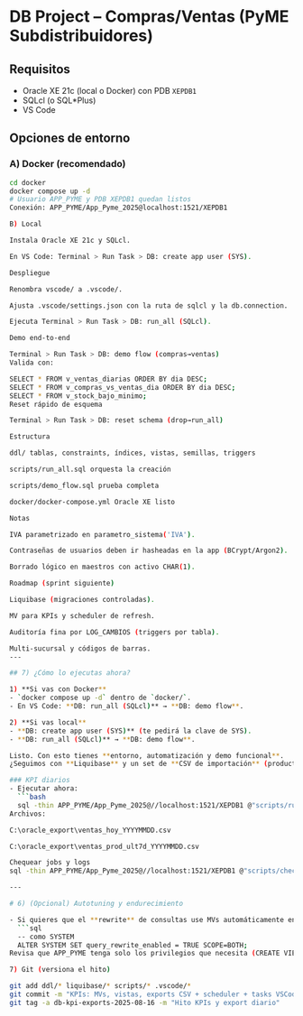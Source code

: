 # DB Project – Compras/Ventas (PyME Subdistribuidores)

## Requisitos
- Oracle XE 21c (local o Docker) con PDB `XEPDB1`
- SQLcl (o SQL*Plus)
- VS Code

## Opciones de entorno

### A) Docker (recomendado)

```bash
cd docker
docker compose up -d
# Usuario APP_PYME y PDB XEPDB1 quedan listos
Conexión: APP_PYME/App_Pyme_2025@localhost:1521/XEPDB1

B) Local

Instala Oracle XE 21c y SQLcl.

En VS Code: Terminal > Run Task > DB: create app user (SYS).

Despliegue

Renombra vscode/ a .vscode/.

Ajusta .vscode/settings.json con la ruta de sqlcl y la db.connection.

Ejecuta Terminal > Run Task > DB: run_all (SQLcl).

Demo end-to-end

Terminal > Run Task > DB: demo flow (compras→ventas)
Valida con:

SELECT * FROM v_ventas_diarias ORDER BY dia DESC;
SELECT * FROM v_compras_vs_ventas_dia ORDER BY dia DESC;
SELECT * FROM v_stock_bajo_minimo;
Reset rápido de esquema

Terminal > Run Task > DB: reset schema (drop→run_all)

Estructura

ddl/ tablas, constraints, índices, vistas, semillas, triggers

scripts/run_all.sql orquesta la creación

scripts/demo_flow.sql prueba completa

docker/docker-compose.yml Oracle XE listo

Notas

IVA parametrizado en parametro_sistema('IVA').

Contraseñas de usuarios deben ir hasheadas en la app (BCrypt/Argon2).

Borrado lógico en maestros con activo CHAR(1).

Roadmap (sprint siguiente)

Liquibase (migraciones controladas).

MV para KPIs y scheduler de refresh.

Auditoría fina por LOG_CAMBIOS (triggers por tabla).

Multi-sucursal y códigos de barras.
---

## 7) ¿Cómo lo ejecutas ahora?

1) **Si vas con Docker**  
- `docker compose up -d` dentro de `docker/`.  
- En VS Code: **DB: run_all (SQLcl)** → **DB: demo flow**.

2) **Si vas local**  
- **DB: create app user (SYS)** (te pedirá la clave de SYS).  
- **DB: run_all (SQLcl)** → **DB: demo flow**.

Listo. Con esto tienes **entorno, automatización y demo funcional**.  
¿Seguimos con **Liquibase** y un set de **CSV de importación** (productos, proveedores, stock inicial) para acelerar carga real?

### KPI diarios
- Ejecutar ahora:
  ```bash
  sql -thin APP_PYME/App_Pyme_2025@//localhost:1521/XEPDB1 @"scripts/run_export_now.sql"
Archivos:

C:\oracle_export\ventas_hoy_YYYYMMDD.csv

C:\oracle_export\ventas_prod_ult7d_YYYYMMDD.csv

Chequear jobs y logs
sql -thin APP_PYME/App_Pyme_2025@//localhost:1521/XEPDB1 @"scripts/check_scheduler.sql"

---

# 6) (Opcional) Autotuning y endurecimiento

- Si quieres que el **rewrite** de consultas use MVs automáticamente en sesiones futuras:
  ```sql
  -- como SYSTEM
  ALTER SYSTEM SET query_rewrite_enabled = TRUE SCOPE=BOTH;
Revisa que APP_PYME tenga solo los privilegios que necesita (CREATE VIEW/PROCEDURE/JOB/MATERIALIZED VIEW y RW sobre EXPORT_DIR).

7) Git (versiona el hito)

git add ddl/* liquibase/* scripts/* .vscode/*
git commit -m "KPIs: MVs, vistas, exports CSV + scheduler + tasks VSCode"
git tag -a db-kpi-exports-2025-08-16 -m "Hito KPIs y export diario"
